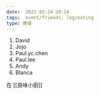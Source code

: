 ```yaml
---
date:  2022-03-24 20:14
tags:  event/friends, log/eating
type: 晚餐
---
```


1. David
2. Jojo
3. Paul.yc.chen
4. Paul.lee
5. Andy
6. Blanca

在 [[良味小廚]]

